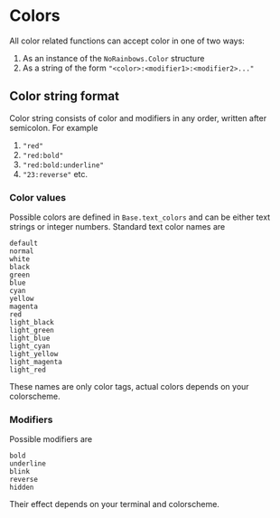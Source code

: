 # Colors

All color related functions can accept color in one of two ways:

1. As an instance of the `NoRainbows.Color` structure
2. As a string of the form `"<color>:<modifier1>:<modifier2>..."`

## Color string format

Color string consists of color and modifiers in any order, written after semicolon. For example

1. `"red"`
2. `"red:bold"`
3. `"red:bold:underline"`
4. `"23:reverse"`
etc.

### Color values

Possible colors are defined in `Base.text_colors` and can be either text strings or integer numbers. Standard text color names are
```
default
normal
white
black
green
blue
cyan
yellow
magenta
red
light_black
light_green
light_blue
light_cyan
light_yellow
light_magenta
light_red
```

These names are only color tags, actual colors depends on your colorscheme.

### Modifiers

Possible modifiers are

```
bold
underline
blink
reverse
hidden
```

Their effect depends on your terminal and colorscheme.
